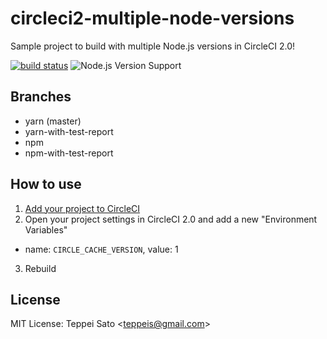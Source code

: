 circleci2-multiple-node-versions
====
Sample project to build with multiple Node.js versions in CircleCI 2.0!

[![build status][circleci-image]][circleci-url]
![Node.js Version Support][node-version]

## Branches

- yarn (master)
- yarn-with-test-report
- npm
- npm-with-test-report

## How to use

1. [Add your project to CircleCI](https://circleci.com/docs/2.0/first-steps/)
2. Open your project settings in CircleCI 2.0 and add a new "Environment Variables"
  - name: `CIRCLE_CACHE_VERSION`, value: 1
3. Rebuild

## License

MIT License: Teppei Sato &lt;teppeis@gmail.com&gt;

[circleci-image]: https://circleci.com/gh/teppeis-sandbox/circleci2-multiple-node-versions.svg?style=svg
[circleci-url]: https://circleci.com/gh/teppeis-sandbox/circleci2-multiple-node-versions
[node-version]: https://img.shields.io/badge/Node.js%20support-v4,v6,v8-brightgreen.svg
